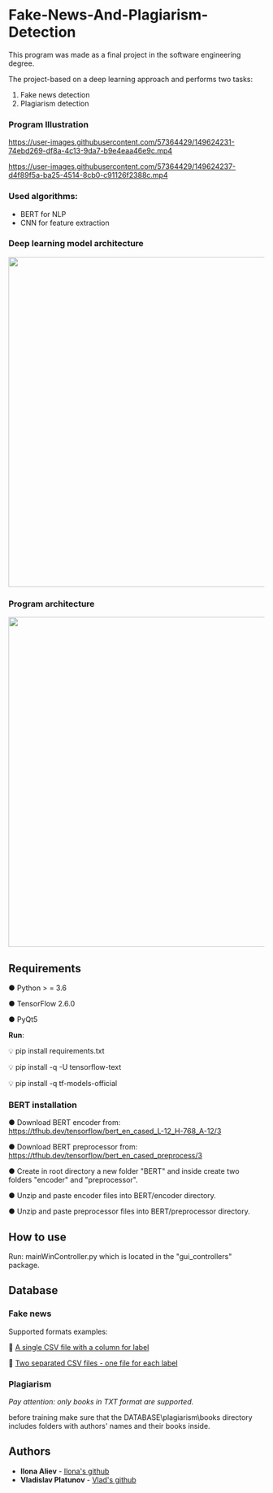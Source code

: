 # Fake-News-And-Plagiarism-Detection
This program was made as a final project in the software engineering degree. 

The project-based on a deep learning approach and performs two tasks:
1) Fake news detection
2) Plagiarism detection

### Program Illustration

https://user-images.githubusercontent.com/57364429/149624231-74ebd269-df8a-4c13-9da7-b9e4eaa46e9c.mp4

https://user-images.githubusercontent.com/57364429/149624237-d4f89f5a-ba25-4514-8cb0-c91126f2388c.mp4

### Used algorithms:
-  BERT for NLP
-  CNN for feature extraction

### Deep learning model architecture 
<img src="https://user-images.githubusercontent.com/57364429/149625170-2b72b8c4-a544-412c-93b7-fa9eb395ed4b.png" width="650" hight="400">

### Program architecture
<img src="https://user-images.githubusercontent.com/57364429/149635959-14ea9339-1d51-4ccf-a5f5-2a1fcb22940c.jpg"  width="650" hight="850">

## Requirements
● Python > = 3.6

● TensorFlow 2.6.0

● PyQt5

**Run**: 

💡 pip install requirements.txt

💡 pip install -q -U tensorflow-text

💡 pip install -q tf-models-official

### BERT installation
●	Download BERT encoder from: https://tfhub.dev/tensorflow/bert_en_cased_L-12_H-768_A-12/3

●	Download BERT preprocessor from: https://tfhub.dev/tensorflow/bert_en_cased_preprocess/3

●	Create in root directory a new folder "BERT" and inside create two folders "encoder" and "preprocessor".

●	Unzip and paste enсoder files into BERT/encoder directory.

● Unzip and paste preprocessor files into BERT/preprocessor directory.

## How to use
Run: mainWinController.py which is located in the "gui_controllers" package.

## Database
### Fake news
Supported formats examples:

📰 [A single CSV file with a column for label](https://www.kaggle.com/c/fake-news/data)

📰 [Two separated CSV files - one file for each label](https://www.kaggle.com/clmentbisaillon/fake-and-real-news-dataset)

### Plagiarism
*Pay attention: only books in TXT format are supported.*

before training make sure that the DATABASE\plagiarism\books directory includes folders with authors' names and their books inside.

## Authors
* **Ilona Aliev** - [Ilona's github](https://github.com/ilona94al)
* **Vladislav Platunov** - [Vlad's github](https://github.com/Vladplat12)



